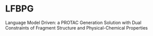 # LFBPG
Language Model Driven: a PROTAC Generation Solution with Dual Constraints of Fragment Structure and Physical-Chemical Properties

